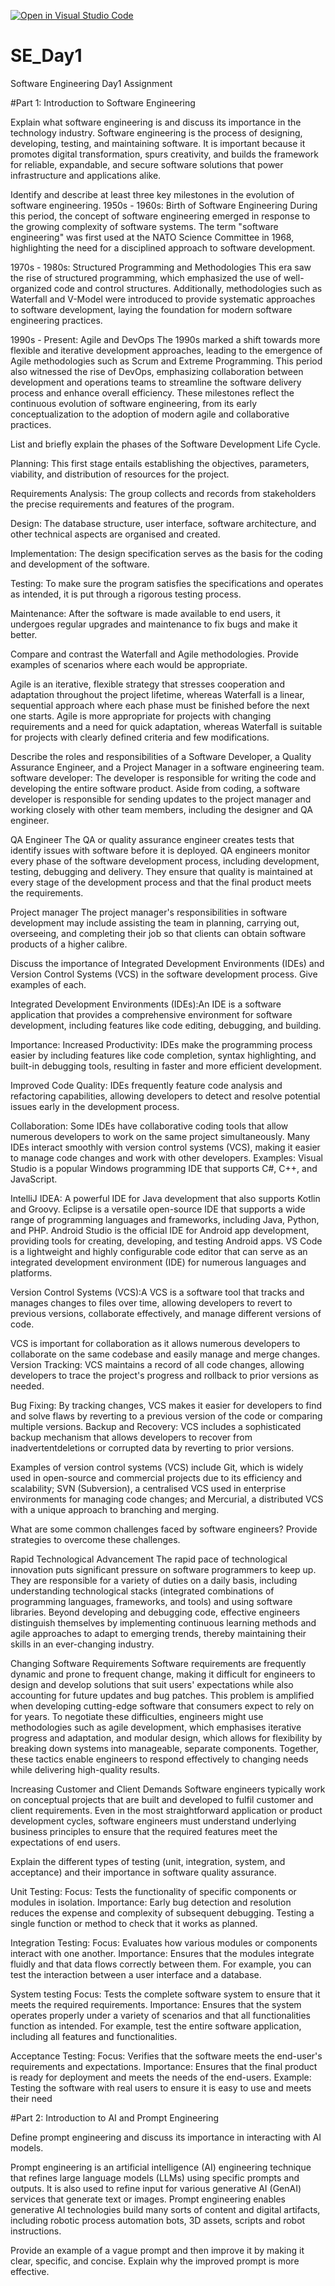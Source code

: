 [![Open in Visual Studio Code](https://classroom.github.com/assets/open-in-vscode-2e0aaae1b6195c2367325f4f02e2d04e9abb55f0b24a779b69b11b9e10269abc.svg)](https://classroom.github.com/online_ide?assignment_repo_id=18658775&assignment_repo_type=AssignmentRepo)
# SE_Day1
Software Engineering Day1 Assignment

#Part 1: Introduction to Software Engineering

Explain what software engineering is and discuss its importance in the technology industry.
Software engineering is the process of designing, developing, testing, and maintaining software. It is important because it promotes digital transformation, spurs creativity, and builds the framework for reliable, expandable, and secure software solutions that power infrastructure and applications alike.


Identify and describe at least three key milestones in the evolution of software engineering.
1950s - 1960s: Birth of Software Engineering
During this period, the concept of software engineering emerged in response to the growing complexity of software systems. The term "software engineering" was first used at the NATO Science Committee in 1968, highlighting the need for a disciplined approach to software development.

1970s - 1980s: Structured Programming and Methodologies
This era saw the rise of structured programming, which emphasized the use of well-organized code and control structures. Additionally, methodologies such as Waterfall and V-Model were introduced to provide systematic approaches to software development, laying the foundation for modern software engineering practices.

1990s - Present: Agile and DevOps
The 1990s marked a shift towards more flexible and iterative development approaches, leading to the emergence of Agile methodologies such as Scrum and Extreme Programming. This period also witnessed the rise of DevOps, emphasizing collaboration between development and operations teams to streamline the software delivery process and enhance overall efficiency.
These milestones reflect the continuous evolution of software engineering, from its early conceptualization to the adoption of modern agile and collaborative practices.


List and briefly explain the phases of the Software Development Life Cycle.

Planning: This first stage entails establishing the objectives, parameters, viability, and distribution of resources for the project.

Requirements Analysis: The group collects and records from stakeholders the precise requirements and features of the program. 

Design: The database structure, user interface, software architecture, and other technical aspects are organised and created.

Implementation: The design specification serves as the basis for the coding and development of the software.

Testing: To make sure the program satisfies the specifications and operates as intended, it is put through a rigorous testing process. 

Maintenance: After the software is made available to end users, it undergoes regular upgrades and maintenance to fix bugs and make it better. 




Compare and contrast the Waterfall and Agile methodologies. Provide examples of scenarios where each would be appropriate.

Agile is an iterative, flexible strategy that stresses cooperation and adaptation throughout the project lifetime, whereas Waterfall is a linear, sequential approach where each phase must be finished before the next one starts. Agile is more appropriate for projects with changing requirements and a need for quick adaptation, whereas Waterfall is suitable for projects with clearly defined criteria and few modifications.


Describe the roles and responsibilities of a Software Developer, a Quality Assurance Engineer, and a Project Manager in a software engineering team.
software developer: 
The developer is responsible for writing the code and developing the entire software product. Aside from coding, a software developer is responsible for sending updates to the project manager and working closely with other team members, including the designer and QA engineer. 

QA Engineer 
The QA or quality assurance engineer creates tests that identify issues with software before it is deployed. 
QA engineers monitor every phase of the software development process, including development, testing, debugging and delivery. They ensure that quality is maintained at every stage of the development process and that the final product meets the requirements.

Project manager
The project manager's responsibilities in software development may include assisting the team in planning, carrying out, overseeing, and completing their job so that clients can obtain software products of a higher calibre. 


Discuss the importance of Integrated Development Environments (IDEs) and Version Control Systems (VCS) in the software development process. Give examples of each.

Integrated Development Environments (IDEs):An IDE is a software application that provides a comprehensive environment for software development, including features like code editing, debugging, and building.
 
Importance:
Increased Productivity: IDEs make the programming process easier by including features like code completion, syntax highlighting, and built-in debugging tools, resulting in faster and more efficient development. 

Improved Code Quality: IDEs frequently feature code analysis and refactoring capabilities, allowing developers to detect and resolve potential issues early in the development process. 

Collaboration: Some IDEs have collaborative coding tools that allow numerous developers to work on the same project simultaneously. 
Many IDEs interact smoothly with version control systems (VCS), making it easier to manage code changes and work with other developers. 
Examples: Visual Studio is a popular Windows programming IDE that supports C#, C++, and JavaScript.
 
IntelliJ IDEA: A powerful IDE for Java development that also supports Kotlin and Groovy. 
Eclipse is a versatile open-source IDE that supports a wide range of programming languages and frameworks, including Java, Python, and PHP. 
Android Studio is the official IDE for Android app development, providing tools for creating, developing, and testing Android apps. 
VS Code is a lightweight and highly configurable code editor that can serve as an integrated development environment (IDE) for numerous languages and platforms. 

Version Control Systems (VCS):A VCS is a software tool that tracks and manages changes to files over time, allowing developers to revert to previous versions, collaborate effectively, and manage different versions of code. 

VCS is important for collaboration as it allows numerous developers to collaborate on the same codebase and easily manage and merge changes. 
Version Tracking: VCS maintains a record of all code changes, allowing developers to trace the project's progress and rollback to prior versions as needed. 

Bug Fixing: By tracking changes, VCS makes it easier for developers to find and solve flaws by reverting to a previous version of the code or comparing multiple versions. 
Backup and Recovery: VCS includes a sophisticated backup mechanism that allows developers to recover from inadvertentdeletions or corrupted data by reverting to prior versions.

 Examples of version control systems (VCS) include Git, which is widely used in open-source and commercial projects due to its efficiency and scalability; SVN (Subversion), a centralised VCS used in enterprise environments for managing code changes; and Mercurial, a distributed VCS with a unique approach to branching and merging. 



What are some common challenges faced by software engineers? Provide strategies to overcome these challenges.

Rapid Technological Advancement
The rapid pace of technological innovation puts significant pressure on software programmers to keep up. They are responsible for a variety of duties on a daily basis, including understanding technological stacks (integrated combinations of programming languages, frameworks, and tools) and using software libraries. Beyond developing and debugging code, effective engineers distinguish themselves by implementing continuous learning methods and agile approaches to adapt to emerging trends, thereby maintaining their skills in an ever-changing industry.

Changing Software Requirements
Software requirements are frequently dynamic and prone to frequent change, making it difficult for engineers to design and develop solutions that suit users' expectations while also accounting for future updates and bug patches. This problem is amplified when developing cutting-edge software that consumers expect to rely on for years. To negotiate these difficulties, engineers might use methodologies such as agile development, which emphasises iterative progress and adaptation, and modular design, which allows for flexibility by breaking down systems into manageable, separate components. Together, these tactics enable engineers to respond effectively to changing needs while delivering high-quality results.

Increasing Customer and Client Demands
Software engineers typically work on conceptual projects that are built and developed to fulfil customer and client requirements. Even in the most straightforward application or product development cycles, software engineers must understand underlying business principles to ensure that the required features meet the expectations of end users.

Explain the different types of testing (unit, integration, system, and acceptance) and their importance in software quality assurance.

Unit Testing:
Focus: Tests the functionality of specific components or modules in isolation.
Importance: Early bug detection and resolution reduces the expense and complexity of subsequent debugging.
Testing a single function or method to check that it works as planned.

Integration Testing:
Focus: Evaluates how various modules or components interact with one another.
Importance: Ensures that the modules integrate fluidly and that data flows correctly between them.
For example, you can test the interaction between a user interface and a database.

System testing
Focus: Tests the complete software system to ensure that it meets the required requirements.
Importance: Ensures that the system operates properly under a variety of scenarios and that all functionalities function as intended.
For example, test the entire software application, including all features and functionalities.

Acceptance Testing:
Focus: Verifies that the software meets the end-user's requirements and expectations.
Importance: Ensures that the final product is ready for deployment and meets the needs of the end-users.
Example: Testing the software with real users to ensure it is easy to use and meets their need



#Part 2: Introduction to AI and Prompt Engineering


Define prompt engineering and discuss its importance in interacting with AI models.

Prompt engineering is an artificial intelligence (AI) engineering technique that refines large language models (LLMs) using specific prompts and outputs. It is also used to refine input for various generative AI (GenAI) services that generate text or images. Prompt engineering enables generative AI technologies build many sorts of content and digital artifacts, including robotic process automation bots, 3D assets, scripts and robot instructions.


Provide an example of a vague prompt and then improve it by making it clear, specific, and concise. Explain why the improved prompt is more effective.
